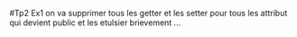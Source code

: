 #Tp2 Ex1
on va supprimer tous les getter et les setter pour tous les attribut qui devient public et les etulsier brievement ...
